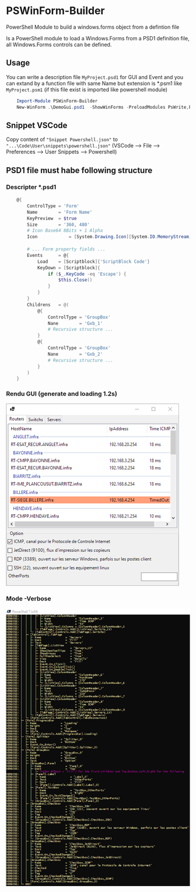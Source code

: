 # PSWinForm-Builder
PowerShell Module to build a windows.forms object from a defintion file

Is a PowerShell module to load a Windows.Forms from a PSD1 definition file, all Windows.Forms controls can be defined.

## Usage

You can write a description file `MyProject.psd1` for GUI and Event and you can extand by a function file with same Name but extension is *.psm1 like `MyProject.psm1` (if this file exist is imported like powershell module)

```powershell
    Import-Module PSWinForm-Builder
    New-WinForm .\DemoGui.psd1  -ShowWinForms -PreloadModules PsWrite,PsBright -Verbose
```
## Snippet VSCode
Copy content of `"Snippet Powershell.json"` to `"...\Code\User\snippets\powershell.json"` (VSCode --> File --> Preferences --> User Snippets --> Powershell)

## PSD1 file must habe following structure
### Descripter *.psd1
```powershell
    @{
        ControlType = 'Form'
        Name        = 'Form Name'
        KeyPreview  = $true
        Size        = '360, 480'
        # Icon Base64 8Bits + 1 Alpha
        Icon            = [System.Drawing.Icon][System.IO.MemoryStream] [System.Convert]::FromBase64String('...')

        # ... Form property fields ...
        Events      = @{
            Load    = [Scriptblock]{'ScriptBlock Code'}
            KeyDown = [Scriptblock]{
                if ($_.KeyCode -eq 'Escape') {
                    $this.Close()
                }
            }
        }
        Childrens   = @(
            @{
                ControlType = 'GroupBox'
                Nane        = 'Gxb_1'
                # Recursive structure ...
            }
            @{
                ControlType = 'GroupBox'
                Nane        = 'Gxb_2'
                # Recursive structure ...
            }
        )
    }
```

### Rendu GUI (generate and loading 1.2s)
![alt tag](https://github.com/sctfic/PSWinForm-Builder/blob/main/Media/Example.png "Example.png")

### Mode -Verbose
![alt tag](https://github.com/sctfic/PSWinForm-Builder/blob/main/Media/Verbose.png "Verbose.png")